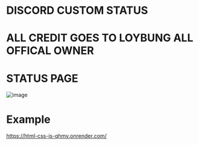 # DISCORD CUSTOM STATUS
# ALL CREDIT GOES TO LOYBUNG ALL OFFICAL OWNER


# STATUS PAGE
![image](https://github.com/4levy/custom-status-4levy/assets/100963276/a7dfbc37-5529-4049-8df9-6148805c55c5)

# Example 
https://html-css-js-qhmv.onrender.com/
